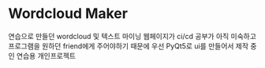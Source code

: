 <h1>Wordcloud Maker</h1>
연습으로 만들던 wordcloud 및 텍스트 마이닝 웹페이지가 ci/cd 공부가 아직 미숙하고 프로그램을
원하던 friend에게 주어야하기 때문에 우선 PyQt5로 ui를 만들어서 제작 중인 연습용 개인프로젝트 